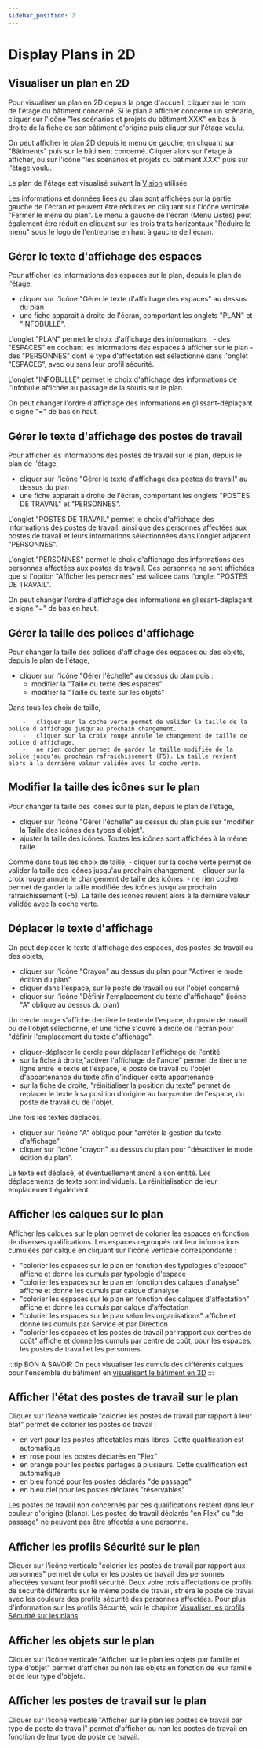 ```yaml
---
sidebar_position: 2
---
```

# Display Plans in 2D

## Visualiser un plan en 2D

Pour visualiser un plan en 2D depuis la page d'accueil, cliquer sur le nom de l'étage du bâtiment concerné.
Si le plan à afficher concerne un scénario, cliquer sur l'icône "les scénarios et projets du bâtiment XXX" en bas à droite de la fiche de son bâtiment d'origine puis cliquer sur l'étage voulu.

On peut afficher le plan 2D depuis le menu de gauche, en cliquant sur "Bâtiments" puis sur le bâtiment concerné.
Cliquer alors sur l'étage à afficher, ou sur l'icône "les scénarios et projets du bâtiment XXX" puis sur l'étage voulu.

Le plan de l'étage est visualisé suivant la [Vision](/en/docs/courses/views/planviews.md) utilisée.

Les informations et données liées au plan sont affichées sur la partie gauche de l'écran et peuvent être réduites en cliquant sur l'icône verticale "Fermer le menu du plan".
Le menu à gauche de l'écran (Menu Listes) peut également être réduit en cliquant sur les trois traits horizontaux "Réduire le menu" sous le logo de l'entreprise en haut à gauche de l'écran.

## Gérer le texte d'affichage des espaces

Pour afficher les informations des espaces sur le plan, depuis le plan de l'étage,

-   cliquer sur l'icône "Gérer le texte d'affichage des espaces" au dessus du plan
-   une fiche apparait à droite de l'écran, comportant les onglets "PLAN" et "INFOBULLE".

L'onglet "PLAN" permet le choix d'affichage des informations : 
    -   des "ESPACES" en cochant les informations des espaces à afficher sur le plan
    -   des "PERSONNES" dont le type d'affectation est sélectionné dans l'onglet "ESPACES", avec ou sans leur profil sécurité.

L'onglet "INFOBULLE" permet le choix d'affichage des informations de l'infobulle affichée au passage de la souris sur le plan.

 On peut changer l'ordre d'affichage des informations en glissant-déplaçant le signe "=" de bas en haut.

## Gérer le texte d'affichage des postes de travail

Pour afficher les informations des postes de travail sur le plan, depuis le plan de l'étage,

-   cliquer sur l'icône "Gérer le texte d'affichage des postes de travail" au dessus du plan
-   une fiche apparait à droite de l'écran, comportant les onglets "POSTES DE TRAVAIL" et "PERSONNES".

L'onglet "POSTES DE TRAVAIL" permet le choix d'affichage des informations des postes de travail, ainsi que des personnes affectées aux postes de travail et leurs informations sélectionnées dans l'onglet adjacent "PERSONNES".

L'onglet "PERSONNES" permet le choix d'affichage des informations des personnes affectées aux postes de travail. Ces personnes ne sont affichées que si l'option "Afficher les personnes" est validée dans l'onglet "POSTES DE TRAVAIL".

 On peut changer l'ordre d'affichage des informations en glissant-déplaçant le signe "=" de bas en haut.


## Gérer la taille des polices d'affichage

Pour changer la taille des polices d'affichage des espaces ou des objets, depuis le plan de l'étage,

-   cliquer sur l'icône "Gérer l'échelle" au dessus du plan puis :
    -   modifier la "Taille du texte des espaces"
    -   modifier la "Taille du texte sur les objets"

Dans tous les choix de taille,

        -   cliquer sur la coche verte permet de valider la taille de la police d'affichage jusqu'au prochain changement.
        -   cliquer sur la croix rouge annule le changement de taille de police d'affichage.
        -   ne rien cocher permet de garder la taille modifiée de la police jusqu'au prochain rafraichissement (F5). La taille revient alors à la dernière valeur validée avec la coche verte.

## Modifier la taille des icônes sur le plan

Pour changer la taille des icônes sur le plan, depuis le plan de l'étage,

-   cliquer sur l'icône "Gérer l'échelle" au dessus du plan puis sur "modifier la Taille des icônes des types d'objet".
-   ajuster la taille des icônes. Toutes les icônes sont affichées à la même taille.

Comme dans tous les choix de taille,
        -   cliquer sur la coche verte permet de valider la taille des icônes jusqu'au prochain changement.
        -   cliquer sur la croix rouge annule le changement de taille des icônes.
        -   ne rien cocher permet de garder la taille modifiée des icônes jusqu'au prochain rafraichissement (F5). La taille des icônes revient alors à la dernière valeur validée avec la coche verte.


## Déplacer le texte d'affichage

On peut déplacer le texte d'affichage des espaces, des postes de travail ou des objets,

-   cliquer sur l'icône "Crayon" au dessus du plan pour "Activer le mode édition du plan"
-   cliquer dans l'espace, sur le poste de travail ou sur l'objet concerné
-   cliquer sur l'icône "Définir l'emplacement du texte d'affichage" (icône "A" oblique au dessus du plan)

Un cercle rouge s'affiche derrière le texte de l'espace, du poste de travail ou de l'objet sélectionné, et une fiche s'ouvre à droite de l'écran pour "définir l'emplacement du texte d'affichage".

-   cliquer-déplacer le cercle pour déplacer l'affichage de l'entité
-   sur la fiche à droite,"activer l'affichage de l'ancre" permet de tirer une ligne entre le texte et l'espace, le poste de travail ou l'objet d'appartenance du texte afin d'indiquer cette appartenance
-   sur la fiche de droite, "réinitialiser la position du texte" permet de replacer le texte à sa position d'origine au barycentre de l'espace, du poste de travail ou de l'objet.

Une fois les textes déplacés,
-   cliquer sur l'icône "A" oblique pour "arrêter la gestion du texte d'affichage"
-   cliquer sur l'icône "crayon" au dessus du plan pour "désactiver le mode édition du plan".

Le texte est déplacé, et éventuellement ancré à son entité.
Les déplacements de texte sont individuels. La réinitialisation de leur emplacement également.


## Afficher les calques sur le plan

Afficher les calques sur le plan permet de colorier les espaces en fonction de diverses qualifications.
Les espaces regroupés ont leur informations cumulées par calque en cliquant sur l'icône verticale correspondante :

-   "colorier les espaces sur le plan en fonction des typologies d'espace" affiche et donne les cumuls par typologie d'espace
-   "colorier les espaces sur le plan en fonction des calques d'analyse" affiche et donne les cumuls par calque d'analyse
-   "colorier les espaces sur le plan en fonction des calques d'affectation" affiche et donne les cumuls par calque d'affectation
-   "colorier les espaces sur le plan selon les organisations" affiche et donne les cumuls par Service et par Direction
-   "colorier les espaces et les postes de travail par rapport aux centres de coût" affiche et donne les cumuls par centre de coût, pour les espaces, les postes de travail et les personnes.

:::tip BON A SAVOIR
On peut visualiser les cumuls des différents calques pour l'ensemble du bâtiment en [visualisant le bâtiment en 3D](/en/docs/courses/views/3Dviews.md#afficher-le-plan-3d-dun-bâtiment)
:::

## Afficher l'état des postes de travail sur le plan

Cliquer sur l'icône verticale "colorier les postes de travail par rapport à leur état" permet de colorier les postes de travail :
-   en vert pour les postes affectables mais libres. Cette qualification est automatique
-   en rose pour les postes déclarés en "Flex"
-   en orange pour les postes partagés à plusieurs. Cette qualification est automatique
-   en bleu foncé pour les postes déclarés "de passage"
-   en bleu ciel pour les postes déclarés "réservables"

Les postes de travail non concernés par ces qualifications restent dans leur couleur d'origine (blanc).
Les postes de travail déclarés "en Flex" ou "de passage" ne peuvent pas être affectés à une personne.

## Afficher les profils Sécurité sur le plan

Cliquer sur l'icône verticale "colorier les postes de travail par rapport aux personnes" permet de colorier les postes de travail des personnes affectées suivant leur profil sécurité.
Deux voire trois affectations de profils de sécurité différents sur le même poste de travail, striera le poste de travail avec les couleurs des profils sécurité des personnes affectées.
Pour plus d'information sur les profils Sécurité, voir le chapitre [Visualiser les profils Sécurité sur les plans](/en/docs/tutorials/person/personSecurityProfile/list.md#visualiser-les-profils-s%C3%A9curit%C3%A9-sur-les-plans).


## Afficher les objets sur le plan

Cliquer sur l'icône verticale "Afficher sur le plan les objets par famille et type d'objet" permet d'afficher ou non les objets en fonction de leur famille et de leur type d'objets.

## Afficher les postes de travail sur le plan

Cliquer sur l'icône verticale "Afficher sur le plan les postes de travail par type de poste de travail" permet d'afficher ou non les postes de travail en fonction de leur type de poste de travail.
